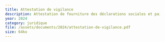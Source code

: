 ```yaml
---
title: Attestation de vigilance
description: Attestation de fourniture des déclarations sociales et paiement des cotisations et contributions sociales
year: 2024
category: juridique
file: /assets/documents/2024/attestation-de-vigilance.pdf
size: 64ko
---
```


